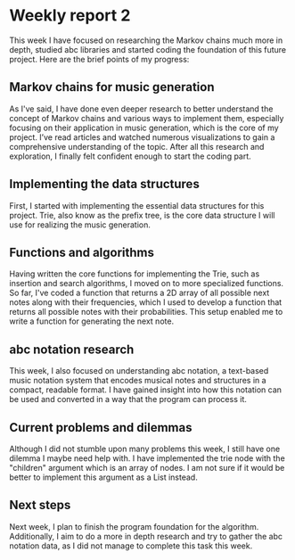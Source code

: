# Weekly report 2

This week I have focused on researching the Markov chains much more in depth, studied abc libraries and started coding the foundation of this future project. Here are the brief points of my progress:

## Markov chains for music generation

As I've said, I have done even deeper research to better understand the concept of Markov chains and various ways to implement them, especially focusing on their application in music generation, which is the core of my project. I’ve read articles and watched numerous visualizations to gain a comprehensive understanding of the topic. After all this research and exploration, I finally felt confident enough to start the coding part.

## Implementing the data structures

First, I started with implementing the essential data structures for this project. Trie, also know as the prefix tree, is the core data structure I will use for realizing the music generation.

## Functions and algorithms

Having written the core functions for implementing the Trie, such as insertion and search algorithms, I moved on to more specialized functions. So far, I've coded a function that returns a 2D array of all possible next notes along with their frequencies, which I used to develop a function that returns all possible notes with their probabilities. This setup enabled me to write a function for generating the next note.

## abc notation research

This week, I also focused on understanding abc notation, a text-based music notation system that encodes musical notes and structures in a compact, readable format. I have gained insight into how this notation can be used and converted in a way that the program can process it. 

## Current problems and dilemmas

Although I did not stumble upon many problems this week, I still have one dilemma I maybe need help with. I have implemented the trie node with the "children" argument which is an array of nodes. I am not sure if it would be better to implement this argument as a List instead. 
## Next steps

Next week, I plan to finish the program foundation for the algorithm. Additionally, I aim to do a more in depth research and try to gather the abc notation data, as I did not manage to complete this task this week.
